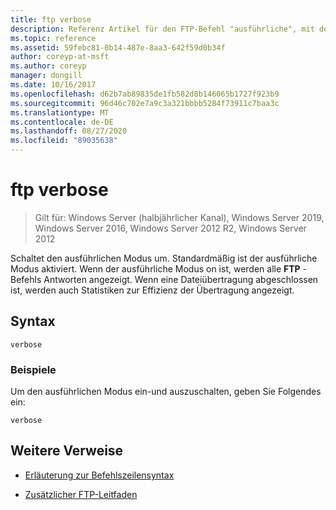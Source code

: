 ```yaml
---
title: ftp verbose
description: Referenz Artikel für den FTP-Befehl "ausführliche", mit dem der ausführliche Modus gewechselt wird.
ms.topic: reference
ms.assetid: 59febc81-0b14-487e-8aa3-642f59d0b34f
author: coreyp-at-msft
ms.author: coreyp
manager: dongill
ms.date: 10/16/2017
ms.openlocfilehash: d62b7ab89835de1fb582d8b146065b1727f923b9
ms.sourcegitcommit: 96d46c702e7a9c3a321bbbb5284f73911c7baa3c
ms.translationtype: MT
ms.contentlocale: de-DE
ms.lasthandoff: 08/27/2020
ms.locfileid: "89035638"
---
```

# <a name="ftp-verbose"></a>ftp verbose

> Gilt für: Windows Server (halbjährlicher Kanal), Windows Server 2019, Windows Server 2016, Windows Server 2012 R2, Windows Server 2012

Schaltet den ausführlichen Modus um. Standardmäßig ist der ausführliche Modus aktiviert. Wenn der ausführliche Modus on ist, werden alle **FTP** -Befehls Antworten angezeigt. Wenn eine Dateiübertragung abgeschlossen ist, werden auch Statistiken zur Effizienz der Übertragung angezeigt.

## <a name="syntax"></a>Syntax

```
verbose
```

### <a name="examples"></a>Beispiele

Um den ausführlichen Modus ein-und auszuschalten, geben Sie Folgendes ein:

```
verbose
```

## <a name="additional-references"></a>Weitere Verweise

- [Erläuterung zur Befehlszeilensyntax](command-line-syntax-key.md)

- [Zusätzlicher FTP-Leitfaden](/previous-versions/orphan-topics/ws.10/cc756013(v=ws.10))
